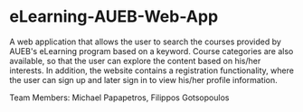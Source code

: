 # eLearning-AUEB-Web-App
A web application that allows the user to search the courses provided by AUEB's eLearning program based on a keyword. Course categories are also available, so that the user can explore the content based on his/her interests. In addition, the website contains a registration functionality, where the user can sign up and later sign in to view his/her profile information.

Team Members: Michael Papapetros, Filippos Gotsopoulos
